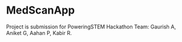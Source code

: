 # MedScanApp

Project is submission for PoweringSTEM Hackathon 
Team: Gaurish A, Aniket G, Aahan P, Kabir R.
